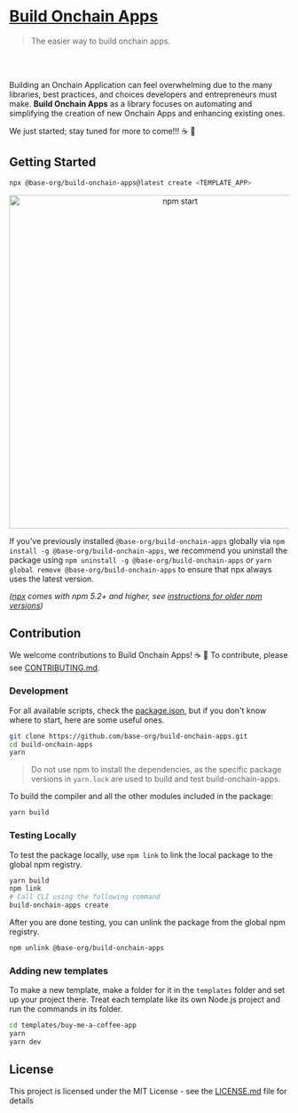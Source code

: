 # [Build Onchain Apps](https://github.com/base-org/build-onchain-apps)

> The easier way to build onchain apps.

<br />
<br />

Building an Onchain Application can feel overwhelming due to the many libraries, best practices, and choices developers and entrepreneurs must make. **Build Onchain Apps** as a library focuses on automating and simplifying the creation of new Onchain Apps and enhancing existing ones.

We just started; stay tuned for more to come!!! ☕️ 🔵

## Getting Started

```sh
npx @base-org/build-onchain-apps@latest create <TEMPLATE_APP>
```

<p align='center'>
<img src='https://images.ctfassets.net/c5bd0wqjc7v0/3dFiAAcNU2DauF5zvakbA0/cc4bcc4621a12da40e6248b41e450844/cli.gif' width='600' alt='npm start'>
</p>

If you've previously installed `@base-org/build-onchain-apps` globally via `npm install -g @base-org/build-onchain-apps`, we recommend you uninstall the package using `npm uninstall -g @base-org/build-onchain-apps` or `yarn global remove @base-org/build-onchain-apps` to ensure that npx always uses the latest version.

_([npx](https://medium.com/@maybekatz/introducing-npx-an-npm-package-runner-55f7d4bd282b) comes with npm 5.2+ and higher, see [instructions for older npm versions](https://gist.github.com/gaearon/4064d3c23a77c74a3614c498a8bb1c5f))_

## Contribution

We welcome contributions to Build Onchain Apps! ☕️ 🔵
To contribute, please see [CONTRIBUTING.md](CONTRIBUTING.md).

### Development

For all available scripts, check the [package.json](https://github.com/base-org/build-onchain-apps/blob/main/package.json), but if you don't know where to start, here are some useful ones.

```bash
git clone https://github.com/base-org/build-onchain-apps.git
cd build-onchain-apps
yarn
```

> Do not use npm to install the dependencies, as the specific package versions in `yarn.lock` are used to build and test build-onchain-apps.

To build the compiler and all the other modules included in the package:

```bash
yarn build
```

### Testing Locally

To test the package locally, use `npm link` to link the local package to the global npm registry.

```bash
yarn build
npm link
# Call CLI using the following command
build-onchain-apps create
```

After you are done testing, you can unlink the package from the global npm registry.

```bash
npm unlink @base-org/build-onchain-apps
```

### Adding new templates

To make a new template, make a folder for it in the `templates` folder and set up your project there. Treat each template like its own Node.js project and run the commands in its folder.

```bash
cd templates/buy-me-a-coffee-app
yarn
yarn dev
```

## License

This project is licensed under the MIT License - see the [LICENSE.md](LICENSE.md) file for details

